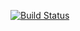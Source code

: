 [![Build Status](https://travis-ci.org/IevgenSuturin/unit_test_example.svg?branch=master)](https://travis-ci.org/IevgenSuturin/unit_test_example)
